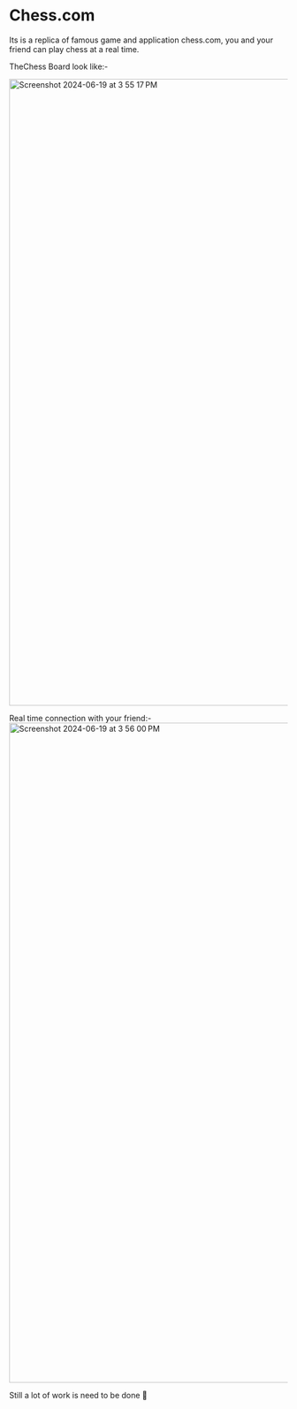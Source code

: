 # Chess.com
Its is a replica of famous game and application chess.com, you and your friend can play chess at a real time.


TheChess Board look like:-

<img width="1133" alt="Screenshot 2024-06-19 at 3 55 17 PM" src="https://github.com/ankurpandey786/Chess.com/assets/92393360/5af2c418-33bb-4b3f-9821-44ccc3e943f3">

Real time connection with your friend:-
<img width="1193" alt="Screenshot 2024-06-19 at 3 56 00 PM" src="https://github.com/ankurpandey786/Chess.com/assets/92393360/679b5782-6592-49be-8b89-89b27d9820b5">





Still a lot of work is need to be done 🙂
